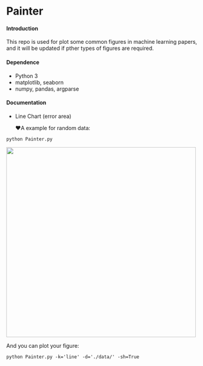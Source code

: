 # Painter

#### Introduction
This repo is used for plot some common figures in machine learning papers, and it will be updated if pther types of
figures are required.

#### Dependence
- Python 3
- matplotlib, seaborn
- numpy, pandas, argparse

#### Documentation
* Line Chart (error area)

  :heart:A example for random data:

```
python Painter.py
```

<img src="https://github.com/Linging/Painter/blob/master/images/example.jpg" width="500">

  And you can plot your figure:

```
python Painter.py -k='line' -d='./data/' -sh=True
```
